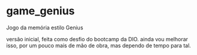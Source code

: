 # game_genius
Jogo da memória estilo Genius

versão inicial, feita como desfio do bootcamp da DIO.
ainda vou melhorar isso, por um pouco mais de mão de obra, mas dependo de tempo para tal.
